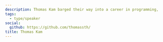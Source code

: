 ```yaml
---
description: Thomas Kam barged their way into a career in programming, and is still kind of amazed that they did so.
tags:
  - type/speaker
social:
  github: https://github.com/thomassth/
title: Thomas Kam
---
```

